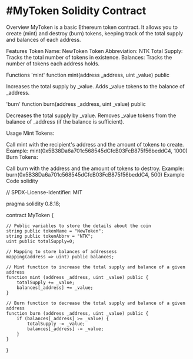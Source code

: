 # #MyToken Solidity Contract
Overview
MyToken is a basic Ethereum token contract. It allows you to create (mint) and destroy (burn) tokens, keeping track of the total supply and balances of each address.

Features
Token Name: NewToken
Token Abbreviation: NTK
Total Supply: Tracks the total number of tokens in existence.
Balances: Tracks the number of tokens each address holds.

Functions
'mint'
function mint(address _address, uint _value) public

Increases the total supply by _value.
Adds _value tokens to the balance of _address.

'burn'
function burn(address _address, uint _value) public

Decreases the total supply by _value.
Removes _value tokens from the balance of _address (if the balance is sufficient).

Usage
Mint Tokens:

Call mint with the recipient's address and the amount of tokens to create.
Example: mint(0x5B38Da6a701c568545dCfcB03FcB875f56beddC4, 1000)
Burn Tokens:

Call burn with the address and the amount of tokens to destroy.
Example: burn(0x5B38Da6a701c568545dCfcB03FcB875f56beddC4, 500)
Example Code
solidity



 // SPDX-License-Identifier: MIT

pragma solidity 0.8.18;


contract MyToken {

    // Public variables to store the details about the coin
    string public tokenName = "NewToken";
    string public tokenAbbrv = "NTK";
    uint public totalSupply=0;

    // Mapping to store balances of addressess
    mapping(address => uint) public balances;

    // Mint function to increase the total supply and balance of a given address
    function mint (address _address, uint _value) public {
        totalSupply += _value;
        balances[_address] += _value;
    }

    // Burn function to decrease the total supply and balance of a given address
    function burn (address _address, uint _value) public {
        if (balances[_address] >= _value) {
            totalSupply -= _value;
            balances[_address] -= _value;
        }
    }
}

